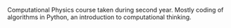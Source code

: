 Computational Physics course taken during second year. Mostly coding of algorithms in Python, an introduction to computational thinking.
